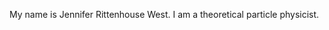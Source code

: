 My name is Jennifer Rittenhouse West. I am a theoretical particle physicist.

<!---
rittenhousewest/rittenhousewest is a ✨ special ✨ repository because its `README.md` (this file) appears on your GitHub profile.
You can click the Preview link to take a look at your changes.
--->
